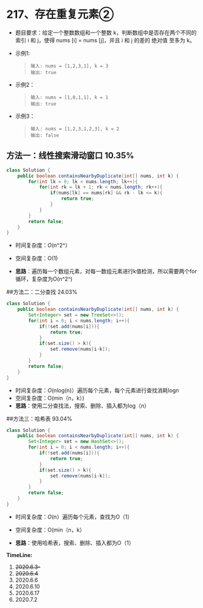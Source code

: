 # 217、存在重复元素②

- 题目要求：给定一个整数数组和一个整数 k，判断数组中是否存在两个不同的索引 i 和 j，使得 nums [i] = nums [j]，并且 i 和 j 的差的 绝对值 至多为 k。

- 示例1:

  > ```
  > 输入: nums = [1,2,3,1], k = 3
  > 输出: true
  > ```

- 示例2：

  >```
  >输入: nums = [1,0,1,1], k = 1
  >输出: true
  >```

- 示例3：

  >```
  >输入: nums = [1,2,3,1,2,3], k = 2
  >输出: false
  >```

## 方法一：线性搜索滑动窗口  10.35%

```java
class Solution {
    public boolean containsNearbyDuplicate(int[] nums, int k) {
        for(int lk = 0; lk < nums.length; lk++){
            for(int rk = lk + 1; rk < nums.length; rk++){
                if(nums[lk] == nums[rk] && rk - lk <= k){
                    return true;
                }
            }
        }
        return false;
    }
}
```

- 时间复杂度：*O*(n^2^）

- 空间复杂度：O(1)

- **思路**：遍历每一个数组元素，对每一数组元素进行k值检测，所以需要两个for循环，复杂度为O(n^2^)

  

##方法二：二分查找   24.03%

```java
class Solution {
    public boolean containsNearbyDuplicate(int[] nums, int k) {
        Set<Integer> set = new TreeSet<>();
        for(int i = 0; i < nums.length; i++){
            if(!set.add(nums[i])){
                return true;
            }
            if(set.size() > k){
                set.remove(nums[i-k]);
            }
        }
        return false;
    }
}
```

- 时间复杂度：*O*(nlog(n)）遍历每个元素，每个元素进行查找消耗logn
- 空间复杂度：O(min（n，k）)
- **思路**：使用二分查找法，搜索、删除、插入都为log（n）



##方法三：哈希表   93.04%

```java
class Solution {
    public boolean containsNearbyDuplicate(int[] nums, int k) {
        Set<Integer> set = new HashSet<>();
        for(int i = 0; i < nums.length; i++){
            if(!set.add(nums[i])){
                return true;
            }
            if(set.size() > k){
                set.remove(nums[i-k]);
            }
        }
        return false;
    }
}
```

- 时间复杂度：*O*(n）遍历每个元素，查找为O（1）

- 空间复杂度：O(min（n，k）

- **思路**：使用哈希表，搜索、删除、插入都为O（1）

**TimeLine:**

1. ~~2020.6.3-~~
2. ~~2020.6.4~~
3. 2020.6.6
4. 2020.6.10
5. 2020.6.17
6. 2020.7.2